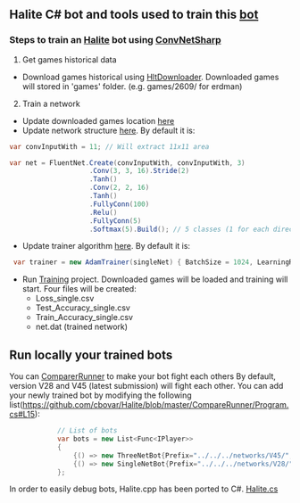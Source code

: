 ## Halite C# bot and tools used to train this [bot](https://halite.io/user.php?userID=2036)


### Steps to train an [Halite](https://halite.io/) bot using [ConvNetSharp](https://github.com/cbovar/ConvNetSharp)

1) Get games historical data

* Download games historical using [HltDownloader](https://github.com/cbovar/Halite/tree/master/HltDownloader). Downloaded games will stored in 'games' folder. (e.g. games/2609/ for erdman)

2) Train a network
* Update downloaded games location [here](https://github.com/cbovar/Halite/blob/master/Training/FluentNetTraining.cs#L47)
* Update network structure [here](https://github.com/cbovar/Halite/blob/master/Training/FluentNetTraining.cs#L30). By default it is:

```c#
var convInputWith = 11; // Will extract 11x11 area

var net = FluentNet.Create(convInputWith, convInputWith, 3)
                    .Conv(3, 3, 16).Stride(2)
                    .Tanh()
                    .Conv(2, 2, 16)
                    .Tanh()
                    .FullyConn(100)
                    .Relu()
                    .FullyConn(5)
                    .Softmax(5).Build(); // 5 classes (1 for each direction)

```
* Update trainer algorithm [here](https://github.com/cbovar/Halite/blob/master/Training/FluentNetTraining.cs#L130). By default it is:
```c#
 var trainer = new AdamTrainer(singleNet) { BatchSize = 1024, LearningRate = 0.1, Beta1 = 0.9, Beta2 = 0.99, Eps = 1e-8 };
```
* Run [Training](https://github.com/cbovar/Halite/tree/master/Training) project. Downloaded games will be loaded and training will start. Four files will be created:
  * Loss_single.csv 
  * Test_Accuracy_single.csv
  * Train_Accuracy_single.csv
  * net.dat (trained network)

## Run locally your trained bots

You can [ComparerRunner](https://github.com/cbovar/Halite/tree/master/CompareRunner) to make your bot fight each others
By default, version V28 and V45 (latest submission) will fight each other. You can add your newly trained bot by modifying the following list(https://github.com/cbovar/Halite/blob/master/CompareRunner/Program.cs#L15):
```c#
            // List of bots
            var bots = new List<Func<IPlayer>>
            {
                {() => new ThreeNetBot{Prefix="../../../networks/V45/", Name = "V45"} },
                {() => new SingleNetBot{Prefix="../../../networks/V28/", Name = "V28"} },
            };
```

In order to easily debug bots, Halite.cpp has been ported to C#. [Halite.cs](https://github.com/cbovar/Halite/blob/master/Runner.Core/Halite.cs)

